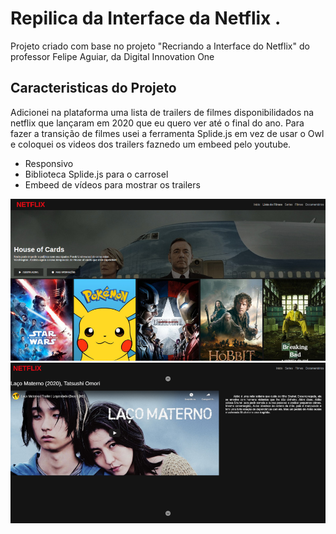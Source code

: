 # Repilica  da Interface da Netflix .

Projeto criado com base no projeto "Recriando a Interface do Netflix" do professor Felipe Aguiar, da Digital Innovation One
## Caracteristicas do Projeto
Adicionei na plataforma uma lista de trailers de filmes disponibilidados na netflix que lançaram em 2020 que eu quero ver até o final do ano. Para fazer a transição de filmes usei a ferramenta Splide.js em vez de usar o Owl e coloquei os videos dos trailers faznedo um embeed pelo youtube. 
- Responsivo
- Biblioteca Splide.js para o carrosel
- Embeed de vídeos para mostrar os trailers

![Doc1](img/doc1.jpg)
![Doc2](img/doc2.png)